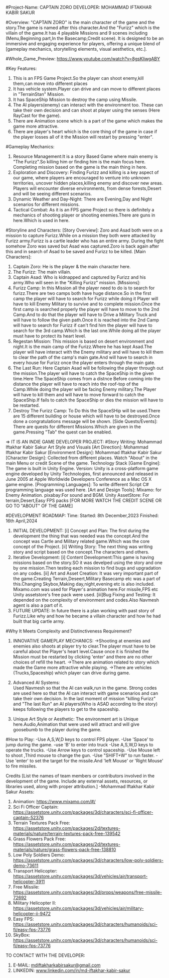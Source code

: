 #Project-Name: CAPTAIN ZORO
DEVELOPER: MOHAMMAD IFTAKHAR KABIR SAKUR

#Overview:
"CAPTAIN ZORO" is the main character of the game and the story.The game is named after this character.And the "Furizz" which is the villain of the game.It has 4 playable Missions and 9 scenes including (Menu,Beginning part,In the Basecamp,Credit scene).
It is designed to be an immersive and engaging experience for players, offering a unique blend of [gameplay mechanics, storytelling elements, visual aesthetics, etc.].

#Whole_Game_Preview:
https://www.youtube.com/watch?v=8gsKliwgABY

#Key Features:
1) This is an FPS Game Project.So the player can shoot enemy,kill them,can move into  different places
2) It has vehicle system.Player can drive and can move to different places in "TerrainStan" Mission.
3) It has SpaceShip Mission to destroy the camp using Missile.
4) The AI players(enemy) can interact with the environment too. These can take their own decision and can shoot at player using the senses (Here RayCast for the game).
5) There are Animation scene which is a part of the game which makes the game more attractive.
6) There are player's heart which is the core thing of the game in case if the player losses all of it the Mission will restart by pressing "enter".

#Gameplay Mechanics:
1) Resource Management:It is a story Based Game where main enemy is "The Furizz".So killing him or finding him is the main focus here.
 Completing mission based on the game is the main thing in here.
2) Exploration and Discovery:
 Finding Furizz and killing  is a key aspect of our game, where players are encouraged to venture into unknown territories, 
 uncover hidden places,killing enemy and discover new areas. Players will encounter diverse environments, from dense
 forests,Desert and will be seeing different scenarios.
3) Dynamic Weather and Day-Night:
 There are Evening,Day and Night scenarios for different missions.
4) Tactical Combat:
 As it is an FPS game Project so there is definitely a mechanics of shooting player or shooting enemies.There are guns in here.Which is used in here.

#Storyline and Characters:
 [Story Overview]: 
Zoro and Asad both were on a mission to capture Furizz.While on a mission they both were attacked by Furizz army.Furizz is a cartle leader who has an entire army.
During the fight somehow Zoro was saved but Asad was captured.Zoro is back again after this and in search of Asad to be saved and Furizz to be killed.
[Main Characters]:
 1) Captain Zoro: He is the player & the main character here.
 2) The Furizz: The main villain.
 3) Captain Asad: Who is kidnapped and captured by Furizz and his army.Who will seen in the "Killing Furizz" mission.
 [Missions]: 
 1) Furizz Camp:
  In this Mission all the player need to do is to search for furizz.There are two camps both have huge distance.So in the first camp the player
  will have to search for Furizz while doing it Player will have to kill Enemy Military to survive and to complete mission.Once the first camp
  is searched properly the player will have to move to the 2nd Camp.And to do that the player will have to Drive a Military Truck and will have
  to follow the given path.Once it is reached into the 2nd Camp will have to search for Furizz if can't find him the player will have to search for the 
  3rd camp.Which is the last one.While doing all the player must have to protect its heart level.
2) Regestan  Mission:
  This mission is based on desert environment and night.It is the main camp of the Furizz.Where he has kept Asad.The player will have interact with the 
  Enemy military and will have to kill them to clear the path of the camp's main gate.And will have to search in every house for Furizz once the player enters through
  the main gate.
3) The Last Run:
  Here Captain Asad will be following the player through out the mission.The player will have to catch the SpaceShip in the given time.Here The SpaceShip comes from a distnce
  Before coming into the distance the player will have to reach into the roof-top of the Camp.While doing the player will be facing Enemy military.The Player will have to kill them and will have to move forward to catch the SpaceShip.If fails to catch the SpaceShip or dies the mission will have to be restarted.
4) Destroy The Furizz Camp:
  To Do this the SpaceSHip will be used.There are 15 different building or house which will have to be destroyed.Once done a congratulations message will be shown.
[Side Quests/Events]: There are quests for different Missions.Which are given in the game.Pressing "Tab" the quest can be enabled.

=> IT IS AN INDIE GAME DEVELOPER PROJECT:
#Story Writing:
Mohammad Iftakhar Kabir Sakur
Art Style and Visuals
[Art Direction]: Mohammad Iftakhar Kabir Sakur
[Environment Design]: Mohammad Iftakhar Kabir Sakur
[Character Design]: Collected from different places. Watch "About" in the main Menu or credit Scene of the game.
Technology Stack
[Game Engine]: The game is built in Unity Engine. Version: 
 Unity is a cross-platform game engine developed by Unity Technologies, first announced and released in June 2005 at
 Apple Worldwide Developers Conference as a Mac OS X game engine.
[Programming Languages]: To write different Script C# programming language was used here.
[Art and Design Tools]:
Mixamo: for Enemy Animation.
pixabay:For sound and BGM.
Unity AssetStore: For terrain,Desert,Easy FPS packs
[FOR MORE WATCH THE CREDIT SCENE OR GO TO "ABOUT" OF THE GAME]

#DEVELOPMENT ROADMAP:
Time: Started: 8th December,2023
      Finished: 16th April,2024
1) INITIAL DEVELOPMENT:
   [i] Concept and Plan:
   The first during the development the thing that was needed was the concept.And the concept was Cartle and Military related game.Which was the core concept of the Project.
   [ii] Writing Story:
   The next thing was writing story and script based on the concept.The characters and others.
2) Iterative Development:
   [i] Content Development:This game is having missions based on the story.SO it was develped using the story and one by one mission.Then testing each mission to find bugs and upgradation on any codes.
   [ii] Art and Asset Creation:
    It was very important part of the game.Creating Terrain,Deseert,Military Basecamp etc was a part of this.Changing Skybox,Making day,night,evening etc is also included.
    Mixamo.com was used for Player's animation here.For missile,FPS etc Unity assetstore's free pack were used.
    [iii]Bug Fixing and Testing:
    It depended on the complexity of environment and codes.Also Navmesh agent is also a part of it.
3) FUTURE UPDATE:
    In future there is a plan working with past story of Furizz.Like why and how he became a villain character and how he had built that big cartle army. 

#Why It Meets Complexity and Distinctiveness Requirement?
1) INNOVATIVE GAMEPLAY MECHANICS:
  ->Shooting at enemies and enemies also shoots at player try to clear.The player must have to be careful about the Player's heart level.Cause once it is finished the Mission must be restarted by clicking 'enter' and there are no other choices of refill the heart.
  ->There are animation related to story which made the Game more attractive while playing.
  ->There are vehicles (Trucks,Spaceship) which player can drive during game.

 2) Advanced AI Systems:  
 Used Navmesh so that the AI can walk,run in the game.
 Strong codes are used here so that the AI can interact with game scenarios and can take their own decision.
 In the last moment of mission "killing Furizz" and "The last Run" an AI players(Who is ASAD according to the story) keeps following the players to get to the spaceship.

3) Unique Art Style or Aesthetic: The environment art is Unique here.Audio,Animation that were used will attract and will give goosebumb to the player during the game.

#How to Play:
-Use A,S,W,D keys to control FPS player.
-Use 'Space' to jump during the game.
-use 'B' to enter into truck
-Use A,S,W,D keys to operate the trucks.
-Use Arrow keys to control spaceship.
-Use Mouse left to shoot ,Third mouse to change the gun.
-Use "SHIFT+W" to run faster.
-Use 'enter' to set the target  for the missile.And 'left Mouse' or 
 'Right Mouse' to fire missiles.

Credits
[List the names of team members or contributors involved in the development of the game. Include any external assets, resources, or libraries used, along with proper attribution.]
-Mohammad Iftakhar Kabir Sakur
Assets:
1) Animation: https://www.mixamo.com/#/
2) Sci Fi Officer Captain: https://assetstore.unity.com/packages/3d/characters/sci-fi-officer-captain-52376
3) Terrain Textures Pack Free: https://assetstore.unity.com/packages/2d/textures-materials/nature/terrain-textures-pack-free-139542
4) Grass Flowers Pack Free: https://assetstore.unity.com/packages/2d/textures-materials/nature/grass-flowers-pack-free-138810
5) Low Poly Soldiers Demo: https://assetstore.unity.com/packages/3d/characters/low-poly-soldiers-demo-73611
6) Transport Helicopter: https://assetstore.unity.com/packages/3d/vehicles/air/transport-helicopter-3911
7) Free Missile: https://assetstore.unity.com/packages/3d/props/weapons/free-missile-72692
8) Military Helicopter II: https://assetstore.unity.com/packages/3d/vehicles/air/military-helicopter-ii-9472
9) Easy FPS: https://assetstore.unity.com/packages/3d/characters/humanoids/sci-fi/easy-fps-73776
10) SkyBox: https://assetstore.unity.com/packages/3d/characters/humanoids/sci-fi/easy-fps-73776

TO CONTACT WITH THE DEVELOPER:
1) E-MAIL: mdiftakharkabirsakur@gmail.com
2) LINKEDIN: www.linkedin.com/in/md-iftakhar-kabir-sakur

